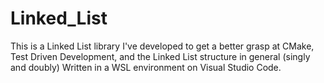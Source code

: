 # Linked_List
This is a Linked List library I've developed to get a better grasp at CMake, Test Driven Development, and the Linked List structure in general (singly and doubly)
Written in a WSL environment on Visual Studio Code.
